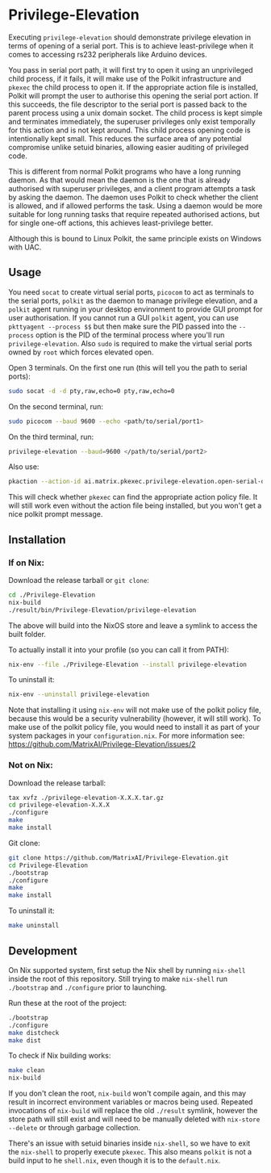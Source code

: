 Privilege-Elevation
===================

Executing `privilege-elevation` should demonstrate privilege elevation in terms of opening of a serial port. This is to achieve least-privilege when it comes to accessing rs232 peripherals like Arduino devices.

You pass in serial port path, it will first try to open it using an unprivileged child process, if it fails, it will make use of the Polkit infrastructure and `pkexec` the child process to open it. If the appropriate action file is installed, Polkit will prompt the user to authorise this opening the serial port action. If this succeeds, the file descriptor to the serial port is passed back to the parent process using a unix domain socket. The child process is kept simple and terminates immediately, the superuser privileges only exist temporally for this action and is not kept around. This child process opening code is intentionally kept small. This reduces the surface area of any potential compromise unlike setuid binaries, allowing easier auditing of privileged code.

This is different from normal Polkit programs who have a long running daemon.
As that would mean the daemon is the one that is already authorised with superuser
privileges, and a client program attempts a task by asking the daemon. The daemon
uses Polkit to check whether the client is allowed, and if allowed performs the task. Using a daemon would be more suitable for long running tasks that require repeated authorised actions, but for single one-off actions, this achieves least-privilege better.

Although this is bound to Linux Polkit, the same principle exists on Windows with UAC.

Usage
-----

You need `socat` to create virtual serial ports, `picocom` to act as terminals to the serial ports, `polkit` as the daemon to manage privilege elevation, and a `polkit` agent running in your desktop environment to provide GUI prompt for user authorisation. If you cannot run a GUI `polkit` agent, you can use `pkttyagent --process $$` but then make sure the PID passed into the `--process` option is the PID of the terminal process where you'll run `privilege-elevation`. Also `sudo` is required to make the virtual serial ports owned by `root` which forces elevated open.

Open 3 terminals. On the first one run (this will tell you the path to serial ports):

```sh
sudo socat -d -d pty,raw,echo=0 pty,raw,echo=0
```

On the second terminal, run:

```sh
sudo picocom --baud 9600 --echo <path/to/serial/port1>
``` 

On the third terminal, run:

```sh
privilege-elevation --baud=9600 </path/to/serial/port2>
```

Also use: 

```sh
pkaction --action-id ai.matrix.pkexec.privilege-elevation.open-serial-device
```

This will check whether `pkexec` can find the appropriate action policy file. It will still work even without the action file being installed, but you won't get a nice polkit prompt message.

Installation
-------------

### If on Nix:

Download the release tarball or `git clone`:

```sh
cd ./Privilege-Elevation
nix-build
./result/bin/Privilege-Elevation/privilege-elevation
```

The above will build into the NixOS store and leave a symlink to access the built folder.

To actually install it into your profile (so you can call it from PATH):

```sh
nix-env --file ./Privilege-Elevation --install privilege-elevation
```

To uninstall it:

```sh
nix-env --uninstall privilege-elevation
```

Note that installing it using `nix-env` will not make use of the polkit policy file, because this would be a security vulnerability (however, it will still work). To make use of the polkit policy file, you would need to install it as part of your system packages in your `configuration.nix`. For more information see: https://github.com/MatrixAI/Privilege-Elevation/issues/2

### Not on Nix:

Download the release tarball:

```sh
tax xvfz ./privilege-elevation-X.X.X.tar.gz
cd privilege-elevation-X.X.X
./configure
make
make install
```

Git clone:

```sh
git clone https://github.com/MatrixAI/Privilege-Elevation.git 
cd Privilege-Elevation
./bootstrap
./configure
make
make install
```

To uninstall it:

```sh
make uninstall
```

Development
------------

On Nix supported system, first setup the Nix shell by running `nix-shell` inside the root of this repository. Still trying to make `nix-shell` run `./bootstrap` and `./configure` prior to launching.

Run these at the root of the project:

```sh
./bootstrap
./configure
make distcheck
make dist
```

To check if Nix building works:

```sh
make clean
nix-build
```

If you don't clean the root, `nix-build` won't compile again, and this may result in incorrect environment variables or macros being used. Repeated invocations of `nix-build` will replace the old `./result` symlink, however the store path will still exist and will need to be manually deleted with `nix-store --delete` or through garbage collection.

There's an issue with setuid binaries inside `nix-shell`, so we have to exit the `nix-shell` to properly execute `pkexec`. This also means `polkit` is not a build input to he `shell.nix`, even though it is to the `default.nix`.
